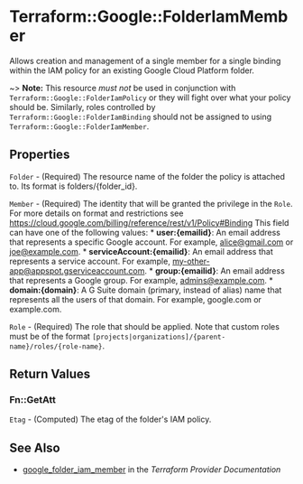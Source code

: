 # Terraform::Google::FolderIamMember

Allows creation and management of a single member for a single binding within
the IAM policy for an existing Google Cloud Platform folder.

~> **Note:** This resource _must not_ be used in conjunction with
   `Terraform::Google::FolderIamPolicy` or they will fight over what your policy
   should be. Similarly, roles controlled by `Terraform::Google::FolderIamBinding`
   should not be assigned to using `Terraform::Google::FolderIamMember`.

## Properties

`Folder` - (Required) The resource name of the folder the policy is attached to. Its format is folders/{folder_id}.

`Member` - (Required) The identity that will be granted the privilege in the `Role`. For more details on format and restrictions see https://cloud.google.com/billing/reference/rest/v1/Policy#Binding This field can have one of the following values: * **user:{emailid}**: An email address that represents a specific Google account. For example, alice@gmail.com or joe@example.com. * **serviceAccount:{emailid}**: An email address that represents a service account. For example, my-other-app@appspot.gserviceaccount.com. * **group:{emailid}**: An email address that represents a Google group. For example, admins@example.com. * **domain:{domain}**: A G Suite domain (primary, instead of alias) name that represents all the users of that domain. For example, google.com or example.com.

`Role` - (Required) The role that should be applied. Note that custom roles must be of the format `[projects|organizations]/{parent-name}/roles/{role-name}`.


## Return Values

### Fn::GetAtt

`Etag` - (Computed) The etag of the folder's IAM policy.

## See Also

* [google_folder_iam_member](https://www.terraform.io/docs/providers/google/r/folder_iam_member.html) in the _Terraform Provider Documentation_
